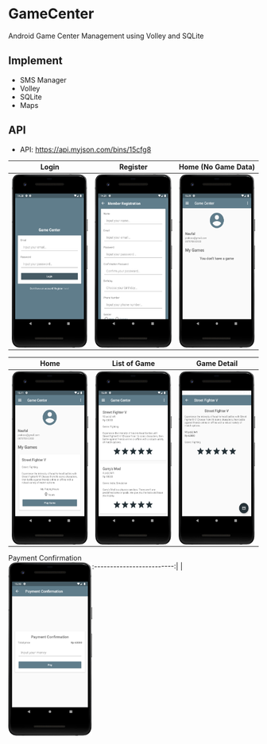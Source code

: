 # GameCenter
Android Game Center Management using Volley and SQLite

## Implement
- SMS Manager
- Volley
- SQLite
- Maps

## API
- API: https://api.myjson.com/bins/15cfg8

Login           |Register           |Home (No Game Data)
:-------------------------:|:-------------------------:|:-------------------------
<img align="left" height="350" src="https://github.com/naufalprakoso/GameCenter/blob/master/Screenshot/1.png">  |<img align="center" height="350" src="https://github.com/naufalprakoso/GameCenter/blob/master/Screenshot/2.png">  |<img align="center" height="350" src="https://github.com/naufalprakoso/GameCenter/blob/master/Screenshot/4.png">

Home           |List of Game           |Game Detail
:-------------------------:|:-------------------------:|:-------------------------:|
<img align="left" height="350" src="https://github.com/naufalprakoso/GameCenter/blob/master/Screenshot/10.png">  |<img align="center" height="350" src="https://github.com/naufalprakoso/GameCenter/blob/master/Screenshot/6.png">  |<img align="center" height="350" src="https://github.com/naufalprakoso/GameCenter/blob/master/Screenshot/7.png">

Payment Confirmation                   
:-------------------------:|
<img align="left" height="350" src="https://github.com/naufalprakoso/GameCenter/blob/master/Screenshot/8.png"> |

